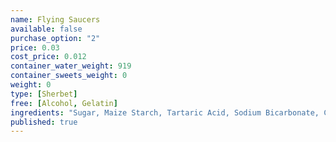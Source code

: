 ```yaml
---
name: Flying Saucers
available: false
purchase_option: "2"
price: 0.03
cost_price: 0.012
container_water_weight: 919
container_sweets_weight: 0
weight: 0
type: [Sherbet]
free: [Alcohol, Gelatin]
ingredients: "Sugar, Maize Starch, Tartaric Acid, Sodium Bicarbonate, Colour (E104, E110, E124, E132)"
published: true
---
```

